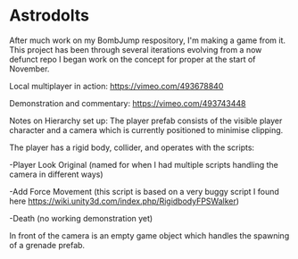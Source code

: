 # Astrodolts
After much work on my BombJump respository, I'm making a game from it. This project has been through several iterations evolving from a now defunct repo
I began work on the concept for proper at the start of November. 

Local multiplayer in action:
https://vimeo.com/493678840

Demonstration and commentary:
https://vimeo.com/493743448

Notes on Hierarchy set up:
The player prefab consists of the visible player character and a camera which is currently positioned to minimise clipping.

The player has a rigid body, collider, and operates with the scripts:

-Player Look Original (named for when I had multiple scripts handling the camera in different ways)

-Add Force Movement (this script is based on a very buggy script I found here https://wiki.unity3d.com/index.php/RigidbodyFPSWalker)

-Death (no working demonstration yet)

In front of the camera is an empty game object which handles the spawning of a grenade prefab.
